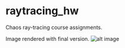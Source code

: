 # raytracing_hw
Chaos ray-tracing course assignments.

Image rendered with final version.
![alt image](https://ibb.co/XLHcL9G)
